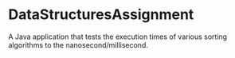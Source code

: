 # DataStructuresAssignment
A Java application that tests the execution times of various sorting algorithms to the nanosecond/millisecond.
